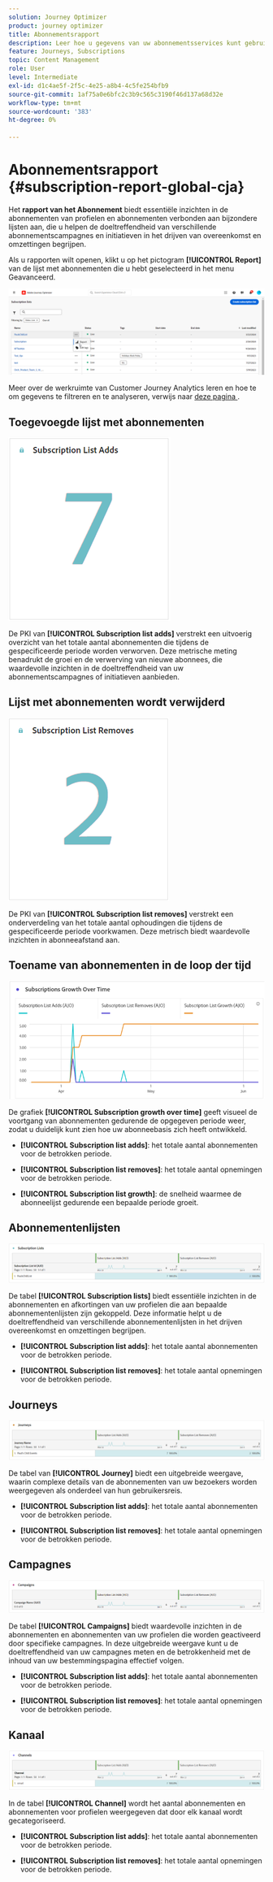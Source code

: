 ```yaml
---
solution: Journey Optimizer
product: journey optimizer
title: Abonnementsrapport
description: Leer hoe u gegevens van uw abonnementsservices kunt gebruiken met het abonnementrapport
feature: Journeys, Subscriptions
topic: Content Management
role: User
level: Intermediate
exl-id: d1c4ae5f-2f5c-4e25-a8b4-4c5fe254bfb9
source-git-commit: 1af75a0e6bfc2c3b9c565c3190f46d137a68d32e
workflow-type: tm+mt
source-wordcount: '383'
ht-degree: 0%

---
```


# Abonnementsrapport {#subscription-report-global-cja}

Het **rapport van het Abonnement** biedt essentiële inzichten in de abonnementen van profielen en abonnementen verbonden aan bijzondere lijsten aan, die u helpen de doeltreffendheid van verschillende abonnementscampagnes en initiatieven in het drijven van overeenkomst en omzettingen begrijpen.

Als u rapporten wilt openen, klikt u op het pictogram **[!UICONTROL Report]** van de lijst met abonnementen die u hebt geselecteerd in het menu Geavanceerd.

![](assets/cja-sub-access.png)

Meer over de werkruimte van Customer Journey Analytics leren en hoe te om gegevens te filtreren en te analyseren, verwijs naar [ deze pagina ](https://experienceleague.adobe.com/nl/docs/analytics-platform/using/cja-workspace/home).

## Toegevoegde lijst met abonnementen

![](assets/cja-sub-add.png)

De PKI van **[!UICONTROL Subscription list adds]** verstrekt een uitvoerig overzicht van het totale aantal abonnementen die tijdens de gespecificeerde periode worden verworven. Deze metrische meting benadrukt de groei en de verwerving van nieuwe abonnees, die waardevolle inzichten in de doeltreffendheid van uw abonnementscampagnes of initiatieven aanbieden.

## Lijst met abonnementen wordt verwijderd

![](assets/cja-sub-add-remove.png)

De PKI van **[!UICONTROL Subscription list removes]** verstrekt een onderverdeling van het totale aantal ophoudingen die tijdens de gespecificeerde periode voorkwamen. Deze metrisch biedt waardevolle inzichten in abonneeafstand aan.

## Toename van abonnementen in de loop der tijd

![](assets/cja-sub-growth.png)

De grafiek **[!UICONTROL Subscription growth over time]** geeft visueel de voortgang van abonnementen gedurende de opgegeven periode weer, zodat u duidelijk kunt zien hoe uw abonneebasis zich heeft ontwikkeld.

* **[!UICONTROL Subscription list adds]**: het totale aantal abonnementen voor de betrokken periode.

* **[!UICONTROL Subscription list removes]**: het totale aantal opnemingen voor de betrokken periode.

* **[!UICONTROL Subscription list growth]**: de snelheid waarmee de abonneelijst gedurende een bepaalde periode groeit.

## Abonnementenlijsten

![](assets/cja-sub-lists.png)

De tabel **[!UICONTROL Subscription lists]** biedt essentiële inzichten in de abonnementen en afkortingen van uw profielen die aan bepaalde abonnementenlijsten zijn gekoppeld. Deze informatie helpt u de doeltreffendheid van verschillende abonnementenlijsten in het drijven overeenkomst en omzettingen begrijpen.

* **[!UICONTROL Subscription list adds]**: het totale aantal abonnementen voor de betrokken periode.

* **[!UICONTROL Subscription list removes]**: het totale aantal opnemingen voor de betrokken periode.

## Journeys

![](assets/cja-sub-journeys.png)

De tabel van **[!UICONTROL Journey]** biedt een uitgebreide weergave, waarin complexe details van de abonnementen van uw bezoekers worden weergegeven als onderdeel van hun gebruikersreis.

* **[!UICONTROL Subscription list adds]**: het totale aantal abonnementen voor de betrokken periode.

* **[!UICONTROL Subscription list removes]**: het totale aantal opnemingen voor de betrokken periode.

## Campagnes

![](assets/cja-sub-campaigns.png)

De tabel **[!UICONTROL Campaigns]** biedt waardevolle inzichten in de abonnementen en abonnementen van uw profielen die worden geactiveerd door specifieke campagnes. In deze uitgebreide weergave kunt u de doeltreffendheid van uw campagnes meten en de betrokkenheid met de inhoud van uw bestemmingspagina effectief volgen.

* **[!UICONTROL Subscription list adds]**: het totale aantal abonnementen voor de betrokken periode.

* **[!UICONTROL Subscription list removes]**: het totale aantal opnemingen voor de betrokken periode.

## Kanaal

![](assets/cja-sub-channels.png)

In de tabel **[!UICONTROL Channel]** wordt het aantal abonnementen en abonnementen voor profielen weergegeven dat door elk kanaal wordt gecategoriseerd.

* **[!UICONTROL Subscription list adds]**: het totale aantal abonnementen voor de betrokken periode.

* **[!UICONTROL Subscription list removes]**: het totale aantal opnemingen voor de betrokken periode.
